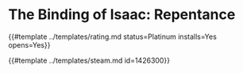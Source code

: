 # The Binding of Isaac: Repentance
<!-- script:Aliases [
    "The Binding of Isaac Repentance"
] -->

{{#template ../templates/rating.md status=Platinum installs=Yes opens=Yes}}

{{#template ../templates/steam.md id=1426300}}
